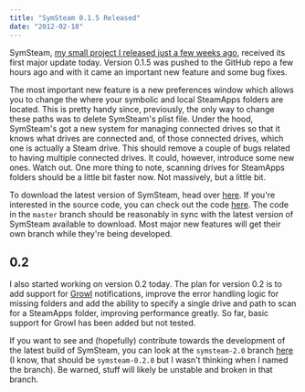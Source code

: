 ```yaml
---
title: "SymSteam 0.1.5 Released"
date: "2012-02-18"
---
```


SymSteam, [my small project I released just a few weeks ago](/02/symsteam), received its first major update today. Version 0.1.5 was pushed to the GitHub repo a few hours ago and with it came an important new feature and some bug fixes. 

<!-- more -->

The most important new feature is a new preferences window which allows you to change the where your symbolic and local SteamApps folders are located. This is pretty handy since, previously, the only way to change these paths was to delete SymSteam's plist file. Under the hood, SymSteam's got a new system for managing connected drives so that it knows what drives are connected and, of those connected drives, which one is actually a Steam drive. This should remove a couple of bugs related to having multiple connected drives. It could, however, introduce some new ones. Watch out. One more thing to note, scanning drives for SteamApps folders should be a little bit faster now. Not massively, but a little bit. 

To download the latest version of SymSteam, head over [here](https://github.com/alexjohnj/SymSteam/downloads). If you're interested in the source code, you can check out the code [here](https://github.com/alexjohnj/SymSteam). The code in the `master` branch should be reasonably in sync with the latest version of SymSteam available to download. Most major new features will get their own branch while they're being developed. 

## 0.2

I also started working on version 0.2 today. The plan for version 0.2 is to add support for [Growl](http://growl.info/) notifications, improve the error handling logic for missing folders and add the ability to specify a single drive and path to scan for a SteamApps folder, improving performance greatly. So far, basic support for Growl has been added but not tested. 

If you want to see and (hopefully) contribute towards the development of the latest build of SymSteam, you can look at the `symsteam-2.0` branch [here](https://github.com/alexjohnj/SymSteam/tree/symsteam-2.0) (I know, that should be `symsteam-0.2.0` but I wasn't thinking when I named the branch). Be warned, stuff will likely be unstable and broken in that branch. 

